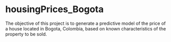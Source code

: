 # housingPrices_Bogota
The objective of this project is to generate a predictive model of the price of a house located in Bogota, Colombia, based on known characteristics of the property to be sold. 
